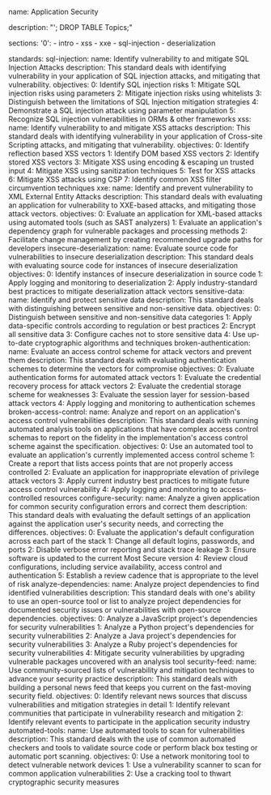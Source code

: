 name: Application Security

description: "'; DROP TABLE Topics;"

sections:
  '0':
    - intro
    - xss
    - xxe
    - sql-injection
    - deserialization

standards:
  sql-injection:
    name: Identify vulnerability to and mitigate SQL Injection Attacks
    description: This standard deals with identifying vulnerability in your application of SQL injection attacks, and mitigating that vulnerability.
    objectives:
      0: Identify SQL injection risks
      1: Mitigate SQL injection risks using parameters
      2: Mitigate injection risks using whitelists
      3: Distinguish between the limitations of SQL Injection mitigation strategies
      4: Demonstrate a SQL injection attack using parameter manipulation
      5: Recognize SQL injection vulnerabilities in ORMs & other frameworks
  xss:
    name: Identify vulnerability to and mitigate XSS attacks
    description: This standard deals with identifying vulnerability in your application of Cross-site Scripting attacks, and mitigating that vulnerability.
    objectives:
      0: Identify reflection based XSS vectors
      1: Identify DOM based XSS vectors
      2: Identify stored XSS vectors
      3: Mitigate XSS using encoding & escaping un trusted input
      4: Mitigate XSS using sanitization techniques
      5: Test for XSS attacks
      6: Mitigate XSS attacks using CSP
      7: Identify common XSS filter circumvention techniques
  xxe:
    name: Identify and prevent vulnerability to XML External Entity Attacks
    description: This standard deals with evaluating an application for vulnerability to XXE-based attacks, and mitigating those attack vectors.
    objectives:
      0: Evaluate an application for XML-based attacks using automated tools (such as SAST analyzers)
      1: Evaluate an application's dependency graph for vulnerable packages and processing methods
      2: Facilitate change management by creating recommended upgrade paths for developers
  insecure-deserialization:
    name: Evaluate source code for vulnerabilities to insecure deserialization
    description: This standard deals with evaluating source code for instances of insecure deserialization
    objectives:
      0: Identify instances of insecure deserialization in source code
      1: Apply logging and monitoring to deserialization
      2: Apply industry-standard best practices to mitigate deserialization attack vectors
  sensitive-data:
    name: Identify and protect sensitive data
    description: This standard deals with distinguishing between sensitive and non-sensitive data.
    objectives:
      0: Distinguish between sensitive and non-sensitive data categories
      1: Apply data-specific controls according to regulation or best practices
      2: Encrypt all sensitive data
      3: Configure caches not to store sensitive data
      4: Use up-to-date cryptographic algorithms and techniques
  broken-authentication:
    name: Evaluate an access control scheme for attack vectors and prevent them
    description: This standard deals with evaluating authentication schemes to determine the vectors for compromise
    objectives:
      0: Evaluate authentication forms for automated attack vectors
      1: Evaluate the credential recovery process for attack vectors
      2: Evaluate the credential storage scheme for weaknesses
      3: Evaluate the session layer for session-based attack vectors
      4: Apply logging and monitoring to authentication schemes
  broken-access-control:
    name: Analyze and report on an application's access control vulnerabilities
    description: This standard deals with running automated analysis tools on applications that have complex access control schemas to report on the fidelity in the implementation's access control scheme against the specification.
    objectives:
      0: Use an automated tool to evaluate an application's currently implemented access control scheme
      1: Create a report that lists access points that are not properly access controlled
      2: Evaluate an application for inappropriate elevation of privilege attack vectors
      3: Apply current industry best practices to mitigate future access control vulnerability
      4: Apply logging and monitoring to access-controlled resources
  configure-security:
    name: Analyze a given application for common security configuration errors and correct them
    description: This standard deals with evaluating the default settings of an application against the application user's security needs, and correcting the differences.
    objectives:
      0: Evaluate the application's default configuration across each part of the stack
      1: Change all default logins, passwords, and ports
      2: Disable verbose error reporting and stack trace leakage
      3: Ensure software is updated to the current Most Secure version
      4: Review cloud configurations, including service availability, access control and authentication
      5: Establish a review cadence that is appropriate to the level of risk
  analyze-dependencies:
    name: Analyze project dependencies to find identified vulnerabilities
    description: This standard deals with one's ability to use an open-source tool or list to analyze project dependencies for documented security issues or vulnerabilities with open-source dependencies.
    objectives:
      0: Analyze a JavaScript project's dependencies for security vulnerabilities
      1: Analyze a Python project's dependencies for security vulnerabilities
      2: Analyze a Java project's dependencies for security vulnerabilities
      3: Analyze a Ruby project's dependencies for security vulnerabilities
      4: Mitigate security vulnerabilities by upgrading vulnerable packages uncovered with an analysis tool
  security-feed:
    name: Use community-sourced lists of vulnerability and mitigation techniques to advance your security practice
    description: This standard deals with building a personal news feed that keeps you current on the fast-moving security field.
    objectives:
      0: Identify relevant news sources that discuss vulnerabilities and mitigation strategies in detail
      1: Identify relevant communities that participate in vulnerability research and mitigation
      2: Identify relevant events to participate in the application security industry
  automated-tools:
    name: Use automated tools to scan for vulnerabilities
    description: This standard deals with the use of common automated checkers and tools to validate source code or perform black box testing or automatic port scanning.
    objectives:
      0: Use a network monitoring tool to detect vulnerable network devices
      1: Use a vulnerability scanner to scan for common application vulnerabilities
      2: Use a cracking tool to thwart cryptographic security measures

